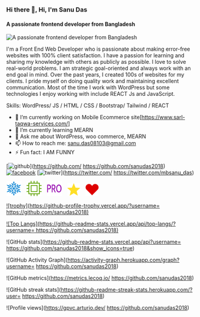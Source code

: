 ### Hi there 👋, Hi, I'm Sanu Das
#### A passionate frontend developer from Bangladesh
![A passionate frontend developer from Bangladesh](https://res.cloudinary.com/dwac7hlfp/image/upload/v1654198681/git%20images/68747470733a2f2f312e62702e626c6f6773706f742e636f6d2f2d37413457796e774c734d772f58624270435847386648492f41414141414141414d74342f754f613162704c736b5967727747626c6c6853753253446a5f4d69673853584a51_l2mlhs.gif)

I'm a Front End Web Developer who is passionate about making error-free websites with 100% client satisfaction. I have a passion for learning and sharing my knowledge with others as publicly as possible. I love to solve real-world problems. I am strategic goal-oriented and always work with an end goal in mind. Over the past years, I created 100s of websites for my clients. I pride myself on doing quality work and maintaining excellent communication. Most of the time I work with WordPress but some technologies I enjoy working with include REACT Js and JavaScript.  

Skills: WordPress/ JS / HTML / CSS / Bootstrap/ Tailwind / REACT 

- 🔭 I’m currently working on Mobile Ecommerce site[https://www.sarl-taqwa-services.com/] 
- 🌱 I’m currently learning MEARN 
- 💬 Ask me about WordPress, woo commerce, MEARN 
- 📫 How to reach me: sanu.das08103@gmail.com 
- ⚡ Fun fact: I AM FUNNY 


[<img src='https://cdn.jsdelivr.net/npm/simple-icons@3.0.1/icons/github.svg' alt='github' height='40'>](https://github.com/ https://github.com/sanudas2018)  [<img src='https://cdn.jsdelivr.net/npm/simple-icons@3.0.1/icons/facebook.svg' alt='facebook' height='40'>](https://www.facebook.com/https://www.facebook.com/sanudas2020)  [<img src='https://cdn.jsdelivr.net/npm/simple-icons@3.0.1/icons/twitter.svg' alt='twitter' height='40'>](https://twitter.com/ https://twitter.com/mbsanu_das)  

<a href='https://archiveprogram.github.com/'><img src='https://raw.githubusercontent.com/acervenky/animated-github-badges/master/assets/acbadge.gif' width='40' height='40'></a> <a href='https://docs.github.com/en/developers'><img src='https://raw.githubusercontent.com/acervenky/animated-github-badges/master/assets/devbadge.gif' width='40' height='40'></a> <a href='https://github.com/pricing'><img src='https://raw.githubusercontent.com/acervenky/animated-github-badges/master/assets/pro.gif' width='40' height='40'></a> <a href='https://stars.github.com/'><img src='https://raw.githubusercontent.com/acervenky/animated-github-badges/master/assets/starbadge.gif' width='35' height='35'></a> <a href='https://docs.github.com/en/github/supporting-the-open-source-community-with-github-sponsors'><img src='https://raw.githubusercontent.com/acervenky/animated-github-badges/master/assets/sponsorbadge.gif' width='35' height='35'></a> 

[![trophy](https://github-profile-trophy.vercel.app/?username= https://github.com/sanudas2018)](https://github.com/ryo-ma/github-profile-trophy)

[![Top Langs](https://github-readme-stats.vercel.app/api/top-langs/?username= https://github.com/sanudas2018)](https://github.com/anuraghazra/github-readme-stats)

![GitHub stats](https://github-readme-stats.vercel.app/api?username= https://github.com/sanudas2018&show_icons=true)  

![GitHub Activity Graph](https://activity-graph.herokuapp.com/graph?username= https://github.com/sanudas2018)  

![GitHub metrics](https://metrics.lecoq.io/ https://github.com/sanudas2018)  

![GitHub streak stats](https://github-readme-streak-stats.herokuapp.com/?user= https://github.com/sanudas2018)  

![Profile views](https://gpvc.arturio.dev/ https://github.com/sanudas2018)  
